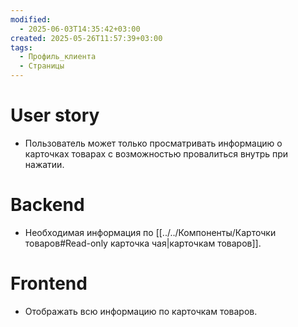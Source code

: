 ```yaml
---
modified:
  - 2025-06-03T14:35:42+03:00
created: 2025-05-26T11:57:39+03:00
tags:
  - Профиль_клиента
  - Страницы
---
```

# User story
- Пользователь может только просматривать информацию о карточках товарах с возможностью провалиться внутрь при нажатии.
# Backend
- Необходимая информация по [[../../Компоненты/Карточки товаров#Read-only карточка чая|карточкам товаров]].
# Frontend
- Отображать всю информацию по карточкам товаров.